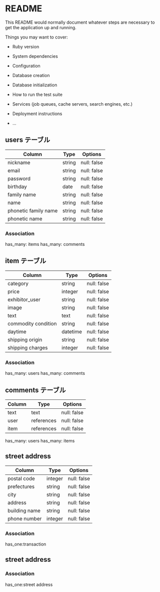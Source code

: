 # README

This README would normally document whatever steps are necessary to get the
application up and running.

Things you may want to cover:

* Ruby version

* System dependencies

* Configuration

* Database creation

* Database initialization

* How to run the test suite

* Services (job queues, cache servers, search engines, etc.)

* Deployment instructions

* ...
## users テーブル
| Column   | Type   | Options     |
| -------- | ------ | ----------- |
| nickname | string | null: false |
| email    | string | null: false |
| password | string | null: false |
|birthday  | date   | null: false |
| family name | string | null: false |
| name     | string | null: false |
| phonetic family name | string | null: false |
| phonetic name | string | null: false |

### Association
has_many: items
has_many: comments

## item テーブル
| Column | Type   | Options     |
| -------- | ------ | ----------- |
|category             | string | null: false |
|price                | integer| null: false |
| exhibitor_user      | string | null: false |
| image               | string | null: false |
| text                | text   | null: false |
| commodity condition | string | null: false |
| daytime             | datetime | null: false |
| shipping origin     | string | null: false |
| shipping charges    | integer | null: false |

### Association
has_many: users
has_many: comments

## comments テーブル
| Column | Type   | Options     |
| --------| ------ | ----------- |
| text     | text      | null: false |
| user     | references| null: false |
| item     | references| null: false |

has_many: users
has_many: items

## street address
| Column | Type   | Options     |
| --------| ------ | ----------- |
| postal code      | integer| null: false |
| prefectures      | string | null: false |
| city             | string | null: false |
| address          | string | null: false |
| building name    | string | null: false |
| phone number     | integer| null: false |
### Association
has_one:transaction

## street address
### Association
has_one:street address

